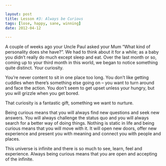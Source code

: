 ```yaml
---

layout: post
title: Lesson #3: Always be Curious
tags: [lose, happy, sane, winning]
date: 2012-04-12
 
---
```


A couple of weeks ago your Uncle Paul asked your Mum “What kind of personality does she have?”. We had to think about it for a while; as a baby you didn’t really do much except sleep and eat. Over the last month or so, coming up to your third month in this world, we began to notice something quite distinct. Your curiosity.

You’re never content to sit in one place too long. You don’t like getting cuddles when there’s something else going on – you want to turn around and face the action. You don’t seem to get upset unless your hungry, but you will grizzle when you get bored.

That curiosity is a fantastic gift, something we want to nurture.

Being curious means that you will always find new questions and seek new answers. You will always challenge the status quo and you will always search for a better way of doing things. Nothing is static in life and being curious means that you will move with it. It will open new doors, offer new experience and present you with meaning and connect you with people and places.

This universe is infinite and there is so much to see, learn, feel and experience. Always being curious means that you are open and accepting of the infinite.